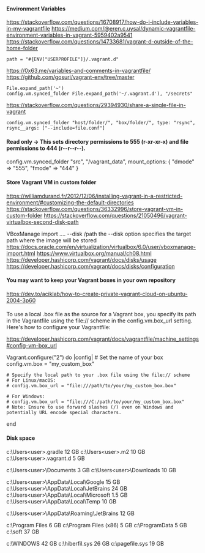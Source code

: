 #### Environment Variables
https://stackoverflow.com/questions/16708917/how-do-i-include-variables-in-my-vagrantfile
https://medium.com/@eren.c.uysal/dynamic-vagrantfile-environment-variables-in-vagrant-5959402a9541
https://stackoverflow.com/questions/14733681/vagrant-d-outside-of-the-home-folder

    path = "#{ENV["USERPROFILE"]}/.vagrant.d"

https://0x63.me/variables-and-comments-in-vagrantfile/
https://github.com/gosuri/vagrant-env/tree/master

    File.expand_path('~')
    config.vm.synced_folder File.expand_path('~/.vagrant.d'), "/secrets"

https://stackoverflow.com/questions/29394930/share-a-single-file-in-vagrant
    
    config.vm.synced_folder "host/folder/", "box/folder/", type: "rsync", rsync__args: ["--include=file.conf"]

#### Read only -> This sets directory permissions to 555 (r-xr-xr-x) and file permissions to 444 (r--r--r--).
config.vm.synced_folder "src", "/vagrant_data", mount_options: { "dmode" => "555", "fmode" => "444" }

#### Store Vagrant VM in custom folder
https://williamdurand.fr/2012/12/06/installing-vagrant-in-a-restricted-environment/#customizing-the-default-directories
https://stackoverflow.com/questions/36332996/store-vagrant-vm-in-custom-folder
https://stackoverflow.com/questions/21050496/vagrant-virtualbox-second-disk-path

VBoxManage import .... --disk /path
the --disk option specifies the target path where the image will be stored
https://docs.oracle.com/en/virtualization/virtualbox/6.0/user/vboxmanage-import.html
https://www.virtualbox.org/manual/ch08.html
https://developer.hashicorp.com/vagrant/docs/disks/usage
https://developer.hashicorp.com/vagrant/docs/disks/configuration

#### You may want to keep your Vagrant boxes in your own repository
https://dev.to/aciklab/how-to-create-private-vagrant-cloud-on-ubuntu-2004-3p60

####
To use a local .box file as the source for a Vagrant box, you specify its path in the Vagrantfile using the file:// scheme in the config.vm.box_url setting.
Here's how to configure your Vagrantfile:

https://developer.hashicorp.com/vagrant/docs/vagrantfile/machine_settings#config-vm-box_url

Vagrant.configure("2") do |config|
    # Set the name of your box
    config.vm.box = "my_custom_box"
    
    # Specify the local path to your .box file using the file:// scheme
    # For Linux/macOS:
    # config.vm.box_url = "file:///path/to/your/my_custom_box.box"
    
    # For Windows:
    # config.vm.box_url = "file:///C:/path/to/your/my_custom_box.box"
    # Note: Ensure to use forward slashes (/) even on Windows and potentially URL encode special characters.
end

#### Disk space
c:\Users\<user>\.gradle         12 GB
c:\Users\<user>\.m2             10 GB
c:\Users\<user>\.vagrant.d      5 GB

c:\Users\<user>\Documents       3 GB
c:\Users\<user>\Downloads       10 GB

c:\Users\<user>\AppData\Local\Google        15 GB
c:\Users\<user>\AppData\Local\JetBrains     24 GB
c:\Users\<user>\AppData\Local\Microsoft     1.5 GB
c:\Users\<user>\AppData\Local\Temp          10 GB

c:\Users\<user>\AppData\Roaming\JetBrains   12 GB

c:\Program Files        6 GB
c:\Program Files (x86)  5 GB
c:\ProgramData          5 GB
c:\soft                 37 GB

c:\WINDOWS          42 GB
c:\hiberfil.sys     26 GB
c:\pagefile.sys     19 GB

